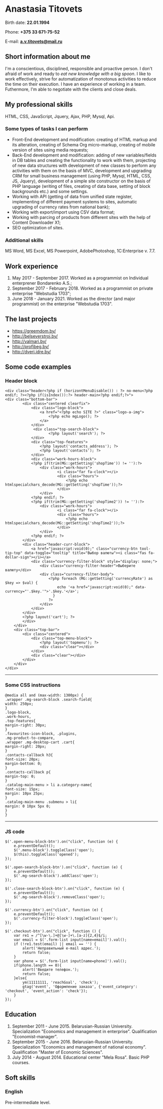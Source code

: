 # Anastasia Titovets

Birth date: **22.01.1994**

Phone: **+375 33 671-75-52**

E-mail: **a.v.titovets@mail.ru**

## Short information about me

I'm a сonscientious, disciplined, responsible and proactive person. I don't afraid of work and ready to *eat new knowledge with a big spoon*. I like to work effectively, strive for automatization of monotonus activities to reduce the time on their execution. I have an experience of working in a team. Futhermore, I'm able to negotiate with the clients and close deals.

## My professional skills

HTML, CSS, JavaScript, Jquery, Ajax, PHP, Mysql, Api.

### Some types of tasks I can perform

* Front-End development and modification: creating of HTML markup and its alteration, creating of Schema Org micro-markup, creating of mobile version of sites using media requests;
* Back-End development and modification: adding of new variables/fields in DB tables and creating the functionality to work with them, projecting of new data structures with development of new classes to perform any activities with them on the basis of MVC, development and upgrading CRM for small business management (using PHP, Mysql, HTML, CSS, JS, Jquery), development of a simple site constructor on the basis of PHP language (writing of files, creating of data base, setting of block backgrounds etc.) and some settings.
* Working with API (getting of data from unified state register, implementing of different payment systems to sites, automatic upgrading of currency rates from national bank);
* Working with export/import using CSV data format;
* Working with parcing of products from different sites with the help of Content Downloader X1;
* SEO optimization of sites.

### Additional skills

MS Word, MS Excel, MS Powerpoint, AdobePhotoshop, 1С:Enterprise v. 7.7.

## Work experience

1. May 2017 - September 2017. Worked as a programmist on Individual enterprener Bondarenko A.S.;
2. September 2017 - February 2018. Worked as a programmist on private enterprise "Webstudia 1703";
3. June 2018 - January 2021. Worked as the director (and major programmist) on the enterprise "Webstudia 1703".
## The last projects

* <https://greemdom.by/>
* <http://belseverstroj.by/>
* <http://valmari.by/>
* <http://profibeg.by/>
* <http://dveri.idre.by/>

## Some code examples

### Header block

    <div class="header<?php if (horizontMenuDisable()) : ?> no-menu<?php endif; ?><?php if(isIndex()):?> header-main<?php endif;?>">
	<div class="bottom-bar">
            <div class="centered clearfix"> 		
                <div class="logo-block">
					<a href="<?php echo SITE ?>" class="logo-a-img">
                        <?php echo mgLogo(); ?>
                    </a>
                </div>					
				 <div class="top-search-block">
						<?php layout('search'); ?>
				</div>				 				 
				<div class="top-features">               
                    <?php layout('contacts_address'); ?>    				              
                    <?php layout('contacts'); ?>                               				
                </div>
				<div class="work-hours-block">
				<?php if(trim(MG::getSetting('shopTime')) != ''):?>				
					<div class="work-hours">
							<i class="far fa-clock"></i>
							<div class="hours">
								<?php echo htmlspecialchars_decode(MG::getSetting('shopTime'));?>
							</div>
					</div>
				<?php endif; ?>	
				<?php if(trim(MG::getSetting('shopTime2')) != ''):?>				
					<div class="work-hours">
							<i class="far fa-clock"></i>
							<div class="hours">
								<?php echo htmlspecialchars_decode(MG::getSetting('shopTime2'));?>
							</div>
					</div>
				<?php endif; ?>				    				 
			</div>				
			<div class="header-curr-block">
				<a href="javascript:void(0);" class="currency-btn tool-tip-top" data-toggle="tooltip" title="Выбор валюты"><i class="fas fa-dollar-sign"></i></a>
				<div class="currency-filter-block" style="display: none;">
					<div class="currency-filter-header">Выберите валюту</div>
					<div class="currency-filter-body">
						<?php foreach (MG::getSetting('currencyRate') as $key => $val) {
							echo '<a href="javascript:void(0);" data-currency="'.$key.'">'.$key.'</a>';
						  }  
						?>
					</div>
				</div> 
			</div>			
			<?php layout('cart'); ?>		
            </div>
        </div>
        <div class="top-bar">
            <div class="centered">             				 
                <div class="top-menu-block">                  
                    <?php layout('topmenu'); ?>                   
                    <div class="clear"></div>
                </div>					
                <div class="clear"></div>
            </div>
        </div>     
    </div>
    
***
### Some CSS instructions

    @media all and (max-width: 1300px) {
    .wrapper .mg-search-block .search-field{
    width: 250px;
    }
    .logo-block,
    .work-hours,
    .top-features{
    margin-right: 30px;
    }
    .favourites-icon-block, .plugins,
    .mg-product-to-compare,
    .wrapper .mg-desktop-cart .cart{
	margin-right: 20px;
    }
    .contacts-callback h3{
    font-size: 20px;
    margin-bottom: 0;
    }
    .contacts-callback p{
    margin-top: 0;
    }
    .catalog-main-menu > li a.category-name{
    font-size: 15px;
    margin: 10px 25px;
    }
    .catalog-main-menu .submenu > li{
    margin: 0 10px 5px 0;
    }
    }

***
### JS code

    $('.open-menu-block-btn').on("click", function (e) {
        e.preventDefault();
        $('.menu-block').toggleClass('open');
        $(this).toggleClass('opened');
    });

    $('.open-search-block-btn').on("click", function (e) {
        e.preventDefault();
        $('.mg-search-block').addClass('open');
    });

    $('.close-search-block-btn').on("click", function (e) {
        e.preventDefault();
        $('.mg-search-block').removeClass('open');
    });

    $('.currency-btn').on("click", function (e) {
        e.preventDefault();
        $('.currency-filter-block').toggleClass('open');
    });

    $('.checkout-btn').on("click", function () {
        var re1 = /^[\w-\.]+@[\w-]+\.[a-z]{2,4}$/i;
        var email = $('.form-list input[name=email]').val();
        if (!re1.test(email) || email == '') {
            alert('Неправильный e-mail адрес.');
            return false;
        }
        var phone = $('.form-list input[name=phone]').val();
        if(phone.length == 0){
            alert('Введите телефон.');
            return false;
        }else{
            ym(11111111, 'reachGoal', 'check');
            gtag('event', 'Оформление заказа', {'event_category': 'checkout', 'event_action': 'check'});
        }
    });
 
## Education

1. September 2011 - June 2015. Belarusian-Russian University. Specialization "Economics and management in enterprise". Qualification "Economist-manager".
2. September 2015 - June 2016. Belarusian-Russian University. Specialization "Economics and management of national economy". Qualification "Master of Economic Sciences".
3. July 2014 - August 2014. Educational center "Mela Rosa". Basic PHP courses.

## Soft skills

### English

Pre-intermediate level.
